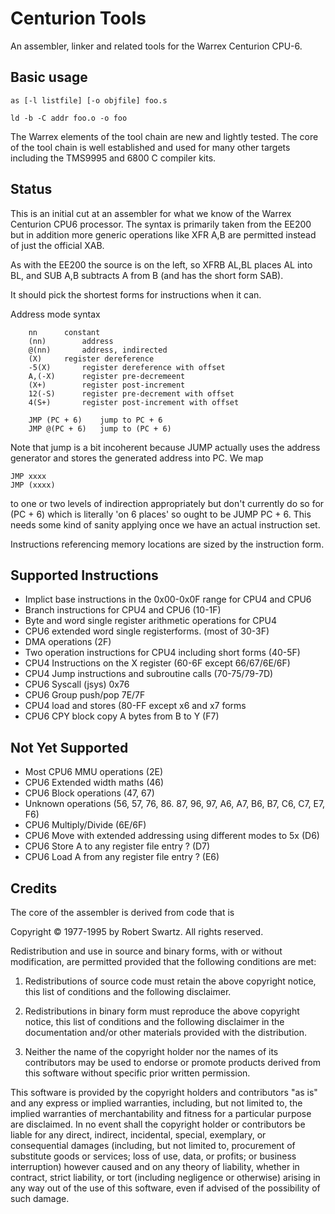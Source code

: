 # Centurion Tools

An assembler, linker and related tools for the Warrex Centurion CPU-6.

## Basic usage

````
as [-l listfile] [-o objfile] foo.s

ld -b -C addr foo.o -o foo
````

The Warrex elements of the tool chain are new and lightly tested. The core of
the tool chain is well established and used for many other targets including
the TMS9995 and 6800 C compiler kits.

## Status

This is an initial cut at an assembler for what we know of the Warrex
Centurion CPU6 processor. The syntax is primarily taken from the EE200 but
in addition more generic operations like XFR A,B are permitted instead of
just the official XAB.

As with the EE200 the source is on the left, so XFRB AL,BL places AL into
BL, and SUB A,B subtracts A from B (and has the short form SAB).

It should pick the shortest forms for instructions when it can.

Address mode syntax

````
	nn		constant
	(nn)		address
	@(nn)		address, indirected
	(X)		register dereference
	-5(X)		register dereference with offset
	A,(-X)		register pre-decremeent
	(X+)		register post-increment
	12(-S)		register pre-decrement with offset
	4(S+)		register post-increment with offset

	JMP (PC + 6)	jump to PC + 6
	JMP @(PC + 6)	jump to (PC + 6)
````

Note that jump is a bit incoherent because JUMP actually uses the address
generator and stores the generated address into PC. We map

	JMP xxxx
	JMP (xxxx)

to one or two levels of indirection appropriately but don't currently do so
for (PC + 6) which is literally 'on 6 places' so ought to be JUMP PC + 6.
This needs some kind of sanity applying once we have an actual instruction
set.

Instructions referencing memory locations are sized by the instruction form.

## Supported Instructions

* Implict base instructions in the 0x00-0x0F range for CPU4 and CPU6
* Branch instructions for CPU4 and CPU6 (10-1F)
* Byte and word single register arithmetic operations for CPU4
* CPU6 extended word single registerforms. (most of 30-3F)
* DMA operations (2F)
* Two operation instructions for CPU4 including short forms (40-5F)
* CPU4 Instructions on the X register (60-6F except 66/67/6E/6F)
* CPU4 Jump instructions and subroutine calls (70-75/79-7D)
* CPU6 Syscall (jsys) 0x76
* CPU6 Group push/pop 7E/7F
* CPU4 load and stores (80-FF except x6 and x7 forms
* CPU6 CPY block copy A bytes from B to Y (F7)

## Not Yet Supported
* Most CPU6 MMU operations (2E)
* CPU6 Extended width maths (46)
* CPU6 Block operations (47, 67)
* Unknown operations (56, 57, 76, 86. 87, 96, 97, A6, A7, B6, B7, C6, C7, E7, F6)
* CPU6 Multiply/Divide (6E/6F)
* CPU6 Move with extended addressing using different modes to 5x (D6)
* CPU6 Store A to any register file entry ? (D7)
* CPU6 Load A from any register file entry ? (E6)

## Credits

The core of the assembler is derived from code that is

Copyright © 1977-1995 by Robert Swartz.
All rights reserved.

Redistribution and use in source and binary forms, with or without modification,
are permitted provided that the following conditions are met:

1. Redistributions of source code must retain the above copyright notice, this
list of conditions and the following disclaimer.

2. Redistributions in binary form must reproduce the above copyright notice,
this list of conditions and the following disclaimer in the documentation and/or
other materials provided with the distribution.

3. Neither the name of the copyright holder nor the names of its contributors
may be used to endorse or promote products derived from this software without
specific prior written permission.

This software is provided by the copyright holders and contributors "as is" and
any express or implied warranties, including, but not limited to, the implied
warranties of merchantability and fitness for a particular purpose are
disclaimed. In no event shall the copyright holder or contributors be liable for
any direct, indirect, incidental, special, exemplary, or consequential damages
(including, but not limited to, procurement of substitute goods or services;
loss of use, data, or profits; or business interruption) however caused and on
any theory of liability, whether in contract, strict liability, or tort
(including negligence or otherwise) arising in any way out of the use of this
software, even if advised of the possibility of such damage.
